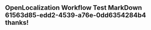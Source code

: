 <properties
ms.topic="hero-topic"
ms.test1="hero-topic"
ms.test2="test"/>

## OpenLocalization Workflow Test MarkDown 61563d85-edd2-4539-a76e-0dd6354284b4 thanks!
